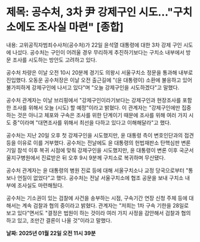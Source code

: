 # **제목: 공수처, 3차 尹 강제구인 시도…"구치소에도 조사실 마련" [종합]**

  내용: 고위공직자범죄수사처(공수처)가 22일 윤석열 대통령에 대한 3차 강제 구인 시도에 나섰다. 공수처는 구인이 어려울 경우 무리하게 추진하기보다는 구치소 내부에서 방문 조사를 시도하는 방안도 고려하고 있다.

공수처 차량은 이날 오전 10시 20분께 경기도 의왕시 서울구치소 정문을 통과해 내부로 진입했다. 오동운 공수처장은 이날 오전 출근길에 "(윤 대통령이) 소환에 불응하고 있어 불가피하게 강제구인에 나서고 있다"며 "오늘 강제구인을 시도하겠다"고 말했다.

공수처 관계자는 이날 브리핑에서 "강제구인이라기보다는 강제구인과 현장조사를 포함한 조사를 위해서 오늘 (시도) 할 예정"이라고 밝혔다. 이 관계자는 "강제구인에만 집중하는 것은 아니고 체포와 구속은 조사를 위한 단계이기 때문에 조사를 위해 여러 가지 시도 중"이라며 "대면조사를 위해서 최선을 다하고 있다고 이해해달라"고 했다.

공수처는 지난 20일 오후 첫 강제구인을 시도했지만, 윤 대통령 측이 변호인단과의 접견 등을 이유로 이를 거부했다. 공수처는 전날에도 윤 대통령의 헌법재판소 탄핵심판 변론기일 참석 이후 복귀 시점에 맞춰 강제구인을 시도했지만, 윤 대통령이 변론 이후 국군서울지구병원에서 진료받은 뒤 오후 9시 9분께 구치소로 복귀하며 무산됐다.

공수처 관계자는 윤 대통령의 병원 진료 등에 대해 서울구치소나 교정 당국으로부터 "통보나 언질이 없었다"고 했다. 공수처는 전날 서울구치소에 협조 공문을 보내 구치소 내부에 조사실도 마련해뒀다.

공수처는 기소권이 있는 검찰에 사건을 송부하는 시점, 구속기간 연장 신청 주체 등에 대해서는 계속 검찰과 협의 중이라고 밝혔다. 관계자는 "저희는 1차 구속 기한을 28일로 보고 있다"면서도 "결정은 법원이 하는 것이라 여러 가지 사정을 감안해서 검찰과 협의하고 있고, 조만간 결론이 나올 것"이라고 말했다.

  **날짜: 2025년 01월 22일 오전 11시 39분**